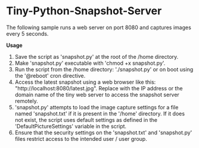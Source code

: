 Tiny-Python-Snapshot-Server
===========================

<p>The following sample runs a web server on port 8080 and captures images every 5 seconds.</p>
<b>Usage</b>
<ol>
  <li>Save the script as 'snapshot.py' at the root of the /home directory.</li>
  <li>Make 'snapshot.py' executable with 'chmod +x snapshot.py'.</li>
  <li>Run the script from the /home directory: './snapshot.py' or on boot using the '@reboot' cron directive.</li>
  <li>Access the latest snapshot using a web browser like this: "http://localhost:8080/latest.jpg". Replace with the IP address or the domain name of the tiny web server to access the snapshot server remotely.</li>
  <li>'snapshot.py' attempts to load the image capture settings for a file named 'snapshot.txt' if it is present in the '/home' directory. If it does not exist, the script uses default settings as defined in the 'DefaultPictureSettings' variable in the script.</li>
  <li>Ensure that the security settings on the 'snapshot.txt' and 'snapshot.py' files restrict access to the intended user / user group.</li>
</ol>
